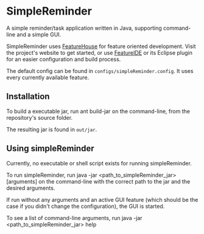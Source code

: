 SimpleReminder
==============

A simple reminder/task application written in Java,
supporting command-line and a simple GUI.

SimpleReminder uses [FeatureHouse](http://www.infosun.fim.uni-passau.de/spl/apel/fh/) for feature oriented development.
Visit the project's website to get started, or use [FeatureIDE](http://wwwiti.cs.uni-magdeburg.de/iti_db/research/featureide/) or its Eclipse plugin for an easier configuration and build process.

The default config can be found in `configs/simpleReminder.config`. It uses every currently available feature.

Installation
------------

To build a executable jar, run
	ant build-jar
on the command-line, from the repository's source folder.

The resulting jar is found in `out/jar`.

Using simpleReminder
-------------------

Currently, no executable or shell script exists for running simpleReminder.

To run simpleReminder, run
	java -jar <path_to_simpleReminder_jar> [arguments]
on the command-line with the correct path to the jar and the desired arguments.


If run without any arguments and an active GUI feature (which should be the case if you didn't change the configuration), the GUI is started.

To see a list of command-line arguments, run
	java -jar <path_to_simpleReminder_jar> help

